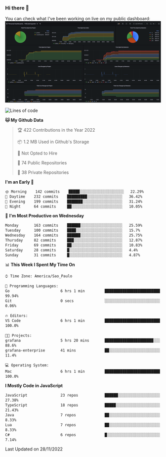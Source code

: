 ### Hi there 👋

<!--
**guicaulada/guicaulada** is a ✨ _special_ ✨ repository because its `README.md` (this file) appears on your GitHub profile.

Here are some ideas to get you started:

- 🔭 I’m currently working on ...
- 🌱 I’m currently learning ...
- 👯 I’m looking to collaborate on ...
- 🤔 I’m looking for help with ...
- 💬 Ask me about ...
- 📫 How to reach me: ...
- 😄 Pronouns: ...
- ⚡ Fun fact: ...
-->

You can check what I've been working on live on my public dashboard:
[![Grafana dashboard](./img/dashboard.png)](https://guicaulada.grafana.net/public-dashboards/e00f2ad838544b02826e8c075c05df45?orgId=1&refresh=30s)

<!--START_SECTION:waka-->
![Lines of code](https://img.shields.io/badge/From%20Hello%20World%20I%27ve%20Written-2.6%20million%20lines%20of%20code-blue)

**🐱 My Github Data** 

> 🏆 422 Contributions in the Year 2022
 > 
> 📦 1.2 MB Used in Github's Storage 
 > 
> 🚫 Not Opted to Hire
 > 
> 📜 74 Public Repositories 
 > 
> 🔑 38 Private Repositories  
 > 
**I'm an Early 🐤** 

```text
🌞 Morning    142 commits    █████░░░░░░░░░░░░░░░░░░░░   22.29% 
🌆 Daytime    232 commits    █████████░░░░░░░░░░░░░░░░   36.42% 
🌃 Evening    199 commits    ███████░░░░░░░░░░░░░░░░░░   31.24% 
🌙 Night      64 commits     ██░░░░░░░░░░░░░░░░░░░░░░░   10.05%

```
📅 **I'm Most Productive on Wednesday** 

```text
Monday       163 commits    ██████░░░░░░░░░░░░░░░░░░░   25.59% 
Tuesday      100 commits    ████░░░░░░░░░░░░░░░░░░░░░   15.7% 
Wednesday    164 commits    ██████░░░░░░░░░░░░░░░░░░░   25.75% 
Thursday     82 commits     ███░░░░░░░░░░░░░░░░░░░░░░   12.87% 
Friday       69 commits     ██░░░░░░░░░░░░░░░░░░░░░░░   10.83% 
Saturday     28 commits     █░░░░░░░░░░░░░░░░░░░░░░░░   4.4% 
Sunday       31 commits     █░░░░░░░░░░░░░░░░░░░░░░░░   4.87%

```


📊 **This Week I Spent My Time On** 

```text
⌚︎ Time Zone: America/Sao_Paulo

💬 Programming Languages: 
Go                       6 hrs 1 min         █████████████████████████   99.94% 
Git                      0 secs              ░░░░░░░░░░░░░░░░░░░░░░░░░   0.06%

🔥 Editors: 
VS Code                  6 hrs 1 min         █████████████████████████   100.0%

🐱‍💻 Projects: 
grafana                  5 hrs 20 mins       ██████████████████████░░░   88.6% 
grafana-enterprise       41 mins             ██░░░░░░░░░░░░░░░░░░░░░░░   11.4%

💻 Operating System: 
Mac                      6 hrs 1 min         █████████████████████████   100.0%

```

**I Mostly Code in JavaScript** 

```text
JavaScript               23 repos            ██████░░░░░░░░░░░░░░░░░░░   27.38% 
TypeScript               18 repos            █████░░░░░░░░░░░░░░░░░░░░   21.43% 
Java                     7 repos             ██░░░░░░░░░░░░░░░░░░░░░░░   8.33% 
Lua                      7 repos             ██░░░░░░░░░░░░░░░░░░░░░░░   8.33% 
C#                       6 repos             █░░░░░░░░░░░░░░░░░░░░░░░░   7.14%

```



 Last Updated on 28/11/2022
<!--END_SECTION:waka-->
